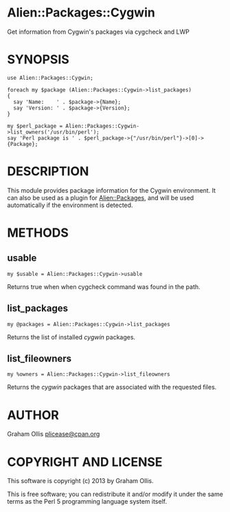 # Alien::Packages::Cygwin

Get information from Cygwin's packages via cygcheck and LWP

# SYNOPSIS

    use Alien::Packages::Cygwin;
    
    foreach my $package (Alien::Packages::Cygwin->list_packages)
    {
      say 'Name:    ' . $package->{Name};
      say 'Version: ' . $package->{Version};
    }

    my $perl_package = Alien::Packages::Cygwin->list_owners('/usr/bin/perl');
    say 'Perl package is ' . $perl_package->{"/usr/bin/perl"}->[0]->{Package};

# DESCRIPTION

This module provides package information for the Cygwin environment.
It can also be used as a plugin for [Alien::Packages](http://search.cpan.org/perldoc?Alien::Packages), and will be
used automatically if the environment is detected.

# METHODS

## usable

    my $usable = Alien::Packages::Cygwin->usable

Returns true when when cygcheck command was found in the path.

## list\_packages

    my @packages = Alien::Packages::Cygwin->list_packages

Returns the list of installed _cygwin_ packages.

## list\_fileowners

    my %owners = Alien::Packages::Cygwin->list_fileowners

Returns the _cygwin_ packages that are associated with the requested files.

# AUTHOR

Graham Ollis <plicease@cpan.org>

# COPYRIGHT AND LICENSE

This software is copyright (c) 2013 by Graham Ollis.

This is free software; you can redistribute it and/or modify it under
the same terms as the Perl 5 programming language system itself.
